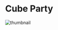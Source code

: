 # Cube Party

![thumbnail](https://github.com/riebschlager/touchdesigner-playground/blob/master/cube-party/thumbnail.jpg?raw=true)
